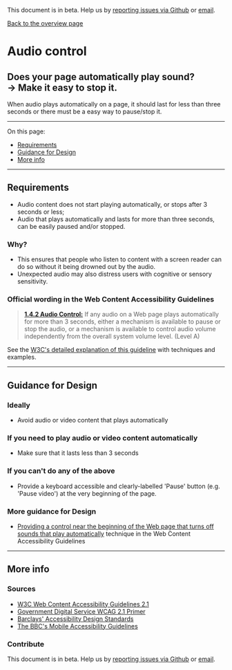 This document is in beta. Help us by [reporting issues via Github](https://github.com/jfhector/accessibility-guidelines) or [email](mailto:jeanfrancois.hector@googlemail.com).

[Back to the overview page](./../index.html)

# Audio control

## Does your page automatically play sound?<br />&rarr; Make it easy to stop it.

When audio plays automatically on a page, it should last for less than three seconds or there must be a easy way to pause/stop it.

---

On this page:

- [Requirements](#requirements)
- [Guidance for Design](#guidance-for-design)
- [More info](#more-info)

---

## Requirements

- Audio content does not start playing automatically, or stops after 3 seconds or less;
- Audio that plays automatically and lasts for more than three seconds, can be easily paused and/or stopped.

### Why?

- This ensures that people who listen to content with a screen reader can do so without it being drowned out by the audio.
- Unexpected audio may also distress users with cognitive or sensory sensitivity.

### Official wording in the Web Content Accessibility Guidelines

> [**1.4.2 Audio Control:**](https://www.w3.org/TR/UNDERSTANDING-WCAG20/visual-audio-contrast-dis-audio.html) If any audio on a Web page plays automatically for more than 3 seconds, either a mechanism is available to pause or stop the audio, or a mechanism is available to control audio volume independently from the overall system volume level. (Level A)

See the [W3C's detailed explanation of this guideline](https://www.w3.org/TR/UNDERSTANDING-WCAG20/visual-audio-contrast-dis-audio.html) with techniques and examples.

---

## Guidance for Design

### Ideally

- Avoid audio or video content that plays automatically

### If you need to play audio or video content automatically

- Make sure that it lasts less than 3 seconds

### If you can't do any of the above

- Provide a keyboard accessible and clearly-labelled 'Pause' button (e.g. 'Pause video') at the very beginning of the page.

### More guidance for Design

- [Providing a control near the beginning of the Web page that turns off sounds that play automatically](https://www.w3.org/TR/WCAG20-TECHS/G170.html) technique in the Web Content Accessibility Guidelines

---

## More info

### Sources

- [W3C Web Content Accessibility Guidelines 2.1](https://www.w3.org/TR/WCAG21/)
- [Government Digital Service WCAG 2.1 Primer](https://alphagov.github.io/wcag-primer/)
- [Barclays' Accessibility Design Standards](https://home.barclays/who-we-are/our-suppliers/our-requirements-of-external-suppliers/)
- [The BBC's Mobile Accessibility Guidelines](https://www.bbc.co.uk/guidelines/futuremedia/accessibility/mobile/summary)

### Contribute

This document is in beta. Help us by [reporting issues via Github](https://github.com/jfhector/accessibility-guidelines) or [email](mailto:jeanfrancois.hector@googlemail.com).
